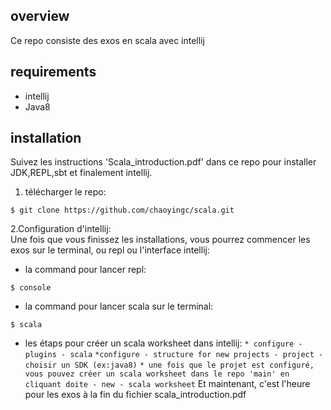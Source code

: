 ## overview
Ce repo consiste des exos en scala avec intellij
## requirements
- intellij
- Java8
## installation 
Suivez les instructions 'Scala_introduction.pdf' dans ce repo pour installer JDK,REPL,sbt et finalement intellij.
1. télécharger le repo:
```
$ git clone https://github.com/chaoyingc/scala.git
```
2.Configuration d'intellij:  
Une fois que vous finissez les installations, vous pourrez commencer les exos sur le terminal, ou repl ou l'interface intellij:

* la command pour lancer repl:
```
$ console
```
* la command pour lancer scala sur le terminal:
```
$ scala
```
* les étaps pour créer un scala worksheet dans intellij:
`* configure - plugins - scala`
`*configure - structure for new projects - project - choisir un SDK (ex:java8)`
`* une fois que le projet est configuré, vous pouvez créer un scala worksheet dans le repo 'main' en cliquant doite - new - scala worksheet`
Et maintenant, c'est l'heure pour les exos à la fin du fichier scala_introduction.pdf
